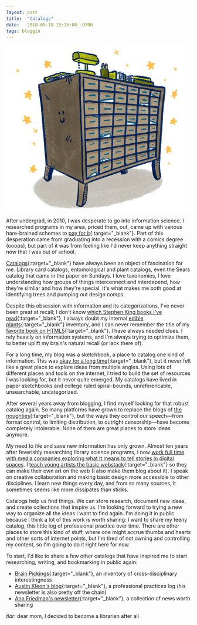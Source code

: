 ```yaml
---
layout: post
title:  "Catalogs"
date:   2018-09-18 15:15:00 -0700
tags: bloggin
---
```


![catalog](/assets/postImages/0921-catalog2.gif)

After undergrad, in 2010, I was desperate to go into information science. I researched programs in my area, priced them, out, came up with various hare-brained schemes to [pay for it](https://en.wikipedia.org/wiki/Debt-to-income_ratio){:target="_blank"}. Part of this desperation came from graduating into a recession with a comics degree (ooops), but part of it was from feeling like I'd never keep anything straight now that I was out of school.

[Catalogs](https://en.wikipedia.org/wiki/Catalog){:target="_blank"} have always been an object of fascination for me. Library card catalogs, entomological and plant catalogs, even the Sears catalog that came in the paper on Sundays. I love taxonomies, I love understanding how groups of things interconnect and interdepend, how they're simliar and how they're special. It's what makes me both good at identifying trees and pumping out design comps.

Despite this obsession with information and its categorizations, I've never been great at recall; I don't know [which Stephen King books I've read](https://www.goodreads.com/review/list/1398297-joycer?utf8=%E2%9C%93&search%5Bquery%5D=stephen+king){:target="_blank"}, I always doubt my internal [edible plants](https://www.google.com/search?q=chicken+of+the+woods&source=lnms&tbm=isch&sa=X&ved=0ahUKEwiigK2AjcjdAhW7HjQIHQcfC9YQ_AUIDigB&biw=1680&bih=948){:target="_blank"} inventory, and I can never remember the title of my [favorite book on HTML5](https://books.google.com/books/about/HTML5.html?id=uuGbAgAAQBAJ&source=kp_book_description){:target="_blank"}. I have always needed clues. I rely heavily on information systems, and I'm always trying to optimize them, to better uplift my brain's natural recall (or lack there of).

For a long time, my blog was a sketchbook, a place to catalog one kind of information. This was [okay for a long time](http://teenyrobots.tumblr.com){:target="_blank"}, but it never felt like a great place to explore ideas from multiple angles. Using lots of different places and tools on the internet, I tried to build the set of resources I was looking for, but it never quite emerged. My catalogs have lived in paper sketchbooks and college ruled spiral-bounds, unreferencable, unsearchable, uncategorized.

After several years away from blogging, I find myself looking for that robust catalog again. So many platforms have grown to replace the blogs of [the noughties](https://en.wiktionary.org/wiki/noughties){:target="_blank"}, but the ways they control our speech—from format control, to limiting distribution, to outright censorship—have become completely intolerable. None of them are great places to store ideas anymore.

My need to file and save new information has only grown. Almost ten years after feverishly researching library science programs, I now [work full time with media companies exploring what it means to tell stories in digital spaces](http://teenyrobots.net/work.html). I [teach young artists the basic webstack](https://www.cca.edu/academics/faculty/jrice2){:target="_blank"} so they can make their own art on the web (I also make them blog about it). I speak on creative collaboration and making basic design more accessible to other disciplines. I learn new things every day, and from so many sources, it sometimes seems like more dissipates than sticks.

Catalogs help us find things. We can store research, document new ideas, and create collections that inspire us. I'm looking forward to trying a new way to organize all the ideas I want to find again. I'm doing it in public because I think a lot of this work is worth sharing: I want to share my teeny catalog, this little log of professional practice over time. There are other places to store this kind of stuff, where one might accrue thumbs and hearts and other sorts of internet points, but I'm tired of not owning and controlling my content, so I'm going to do it right here for now.

To start, I'd like to share a few other catalogs that have inspired me to start researching, writing, and bookmarking in public again:

+ [Brain Pickings](https://www.brainpickings.org/){:target="_blank"}, an inventory of cross-disciplinary interestingness
+ [Austin Kleon's blog](https://austinkleon.com/){:target="_blank"}, a professional practices log (his newsletter is also pretty off the chain)
+ [Ann Friedman's newsletter](https://www.annfriedman.com/weekly/){:target="_blank"}, a collection of news worth sharing

*tldr*: dear mom, I decided to become a librarian after all